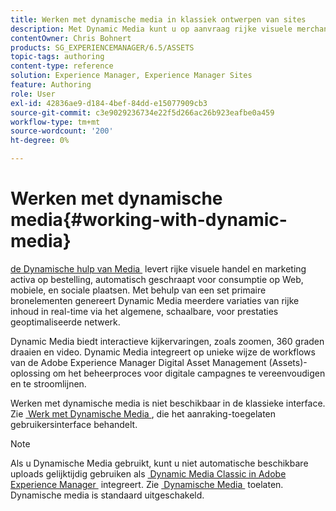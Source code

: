 ```yaml
---
title: Werken met dynamische media in klassiek ontwerpen van sites
description: Met Dynamic Media kunt u op aanvraag rijke visuele merchandising- en marketingmiddelen leveren, die automatisch worden geschaald voor gebruik op websites, mobiele apparaten en sociale sites. Met behulp van een set primaire bronelementen genereert Dynamic Media meerdere variaties van rijke inhoud in real-time via het algemene, schaalbare, voor prestaties geoptimaliseerde netwerk.
contentOwner: Chris Bohnert
products: SG_EXPERIENCEMANAGER/6.5/ASSETS
topic-tags: authoring
content-type: reference
solution: Experience Manager, Experience Manager Sites
feature: Authoring
role: User
exl-id: 42836ae9-d184-4bef-84dd-e15077909cb3
source-git-commit: c3e9029236734e22f5d266ac26b923eafbe0a459
workflow-type: tm+mt
source-wordcount: '200'
ht-degree: 0%

---
```


# Werken met dynamische media{#working-with-dynamic-media}

[&#x200B; de Dynamische hulp van Media &#x200B;](https://business.adobe.com/nl/products/experience-manager/assets/dynamic-media.html) levert rijke visuele handel en marketing activa op bestelling, automatisch geschraapt voor consumptie op Web, mobiele, en sociale plaatsen. Met behulp van een set primaire bronelementen genereert Dynamic Media meerdere variaties van rijke inhoud in real-time via het algemene, schaalbare, voor prestaties geoptimaliseerde netwerk.

Dynamic Media biedt interactieve kijkervaringen, zoals zoomen, 360 graden draaien en video. Dynamic Media integreert op unieke wijze de workflows van de Adobe Experience Manager Digital Asset Management (Assets)-oplossing om het beheerproces voor digitale campagnes te vereenvoudigen en te stroomlijnen.

Werken met dynamische media is niet beschikbaar in de klassieke interface. Zie [&#x200B; Werk met Dynamische Media &#x200B;](/help/assets/dynamic-media.md), die het aanraking-toegelaten gebruikersinterface behandelt.

>[!NOTE]
>
>Als u Dynamische Media gebruikt, kunt u niet automatische beschikbare uploads gelijktijdig gebruiken als [&#x200B; Dynamic Media Classic in Adobe Experience Manager &#x200B;](/help/sites-administering/scene7.md) integreert. Zie [&#x200B; Dynamische Media &#x200B;](/help/assets/config-dynamic.md#enabling-dynamic-media) toelaten. Dynamische media is standaard uitgeschakeld.
